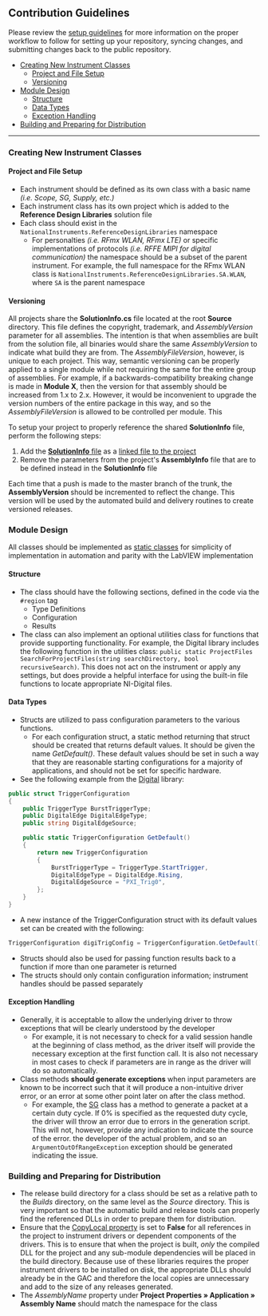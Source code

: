 ## Contribution Guidelines

Please review the [setup guidelines](SETUP.md) for more information on the proper workflow to follow for setting up your repository, syncing changes, and submitting changes back to the public repository.



+ [Creating New Instrument Classes](#creating-new-instrument-classes)
    - [Project and File Setup](#project-and-file-setup)
    - [Versioning](#versioning)
+ [Module Design](#module-design)
    - [Structure](#structure)
    - [Data Types](#data-types)
    - [Exception Handling](#exception-handling)
+ [Building and Preparing for Distribution](#building-and-preparing-for-distribution)

----------

### Creating New Instrument Classes

#### Project and File Setup

- Each instrument should be defined as its own class with a basic name *(i.e. Scope, SG, Supply, etc.)*
- Each instrument class has its own project which is added to the **Reference Design Libraries** solution file
- Each class should exist in the `NationalInstruments.ReferenceDesignLibraries` namespace
  - For personalties *(i.e. RFmx WLAN, RFmx LTE)* or specific implementations of protocols *(i.e. RFFE MIPI for digital communication)* the namespace should be a subset of the parent instrument. For example, the full namespace for the RFmx WLAN class is `NationalInstruments.ReferenceDesignLibraries.SA.WLAN`, where `SA` is the parent namespace

#### Versioning

All projects share the **SolutionInfo.cs** file located at the root **Source** directory. This file defines the copyright, trademark, and *AssemblyVersion* parameter for all assemblies. The intention is that when assemblies are built from the solution file, all binaries would share the same *AssemblyVersion* to indicate what build they are from. The *AssemblyFileVersion*, however, is unique to each project. This way, semantic versioning can be properly applied to a single module while not requiring the same for the entire group of assemblies. For example, if a backwards-compatibility breaking change is made in **Module X**, then the version for that assembly should be increased from 1.x to 2.x. However, it would be inconvenient to upgrade the version numbers of the entire package in this way, and so the *AssemblyFileVersion* is allowed to be controlled per module. This

To setup your project to properly reference the shared **SolutionInfo** file, perform the following steps:
1) Add the [**SolutionInfo** file](/Source/SolutionInfo.cs) as a [linked file to the project](https://theburningmonk.com/2010/03/net-tips-use-a-shared-assemblyinfo-cs-for-your-solution/)
2) Remove the parameters from the project's **AssemblyInfo** file that are to be defined instead in the **SolutionInfo** file

Each time that a push is made to the master branch of the trunk, the **AssemblyVersion** should be incremented to reflect the change. This version will be used by the automated build and delivery routines to create versioned releases.

### Module Design

All classes should be implemented as [static classes](https://docs.microsoft.com/en-us/dotnet/csharp/programming-guide/classes-and-structs/static-classes-and-static-class-members) for simplicity of implementation in automation and parity with the LabVIEW implementation

#### Structure

- The class should have the following sections, defined in the code via the `#region` tag
  - Type Definitions
  - Configuration
  - Results
- The class can also implement an optional utilities class for functions that provide supporting functionality. For example, the Digital library includes the following function in the utilities class: `public static ProjectFiles SearchForProjectFiles(string searchDirectory, bool recursiveSearch)`. This does not act on the instrument or apply any settings, but does provide a helpful interface for using the built-in file functions to locate appropriate NI-Digital files.

#### Data Types

- Structs are utilized to pass configuration parameters to the various functions.
  - For each configuration struct, a static method returning that struct should be created that returns default values. It should be given the name *GetDefault()*. These default values should be set in such a way that they are reasonable starting configurations for a majority of applications, and should not be set for specific hardware.
- See the following example from the [Digital](Source/Digital/Digital.cs) library:

```c#
public struct TriggerConfiguration
{
    public TriggerType BurstTriggerType;
    public DigitalEdge DigitalEdgeType;
    public string DigitalEdgeSource;

    public static TriggerConfiguration GetDefault()
    {
        return new TriggerConfiguration
        {
            BurstTriggerType = TriggerType.StartTrigger,
            DigitalEdgeType = DigitalEdge.Rising,
            DigitalEdgeSource = "PXI_Trig0",
        };
    }
}
```

- A new instance of the TriggerConfiguration struct with its default values set can be created with the following:

```c#
TriggerConfiguration digiTrigConfig = TriggerConfiguration.GetDefault();
```

- Structs should also be used for passing function results back to a function if more than one parameter is returned
- The structs should only contain configuration information; instrument handles should be passed separately

#### Exception Handling

- Generally, it is acceptable to allow the underlying driver to throw exceptions that will be clearly understood by the developer
  - For example, it is not necessary to check for a valid session handle at the beginning of class method, as the driver itself will provide the necessary exception at the first function call. It is also not necessary in most cases to check if parameters are in range as the driver will do so automatically.
- Class methods **should generate exceptions** when input parameters are known to be incorrect such that it will produce a non-intuitive driver error, or an error at some other point later on after the class method. 
  - For example, the [SG](/dotNET/Source/SG/SG.cs) class has a method to generate a packet at a certain duty cycle. If 0% is specified as the requested duty cycle, the driver will throw an error due to errors in the generation script. This will not, however, provide any indication to indicate the source of the error.
    the developer of the actual problem, and so an `ArgumentOutOfRangeException` exception should be generated indicating the issue.

### Building and Preparing for Distribution

- The release build directory for a class should be set as a relative path to the *Builds* directory, on the same level as the *Source* directory. This is very important so that the automatic build and release tools can properly find the referenced DLLs in order to prepare them for distribution.
- Ensure that the [CopyLocal property](https://docs.microsoft.com/en-us/dotnet/api/vslangproj.reference.copylocal?view=visualstudiosdk-2017) is set to **False** for all references in the project to instrument drivers or dependent components of the drivers. This is to ensure that when the project is built, *only* the compiled DLL for the project and any sub-module dependencies will be placed in the build directory. Because use of these libraries requires the proper instrument drivers to be installed on disk, the appropriate DLLs should already be in the GAC and therefore the local copies are unnecessary and add to the size of any releases generated.
- The *AssemblyName* property under **Project Properties » Application » Assembly Name** should match the namespace for the class